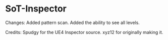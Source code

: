 # SoT-Inspector

Changes: 
Added pattern scan.
Added the ability to see all levels.

Credits:
Spudgy for the UE4 Inspector source.
xyz12 for originally making it.
